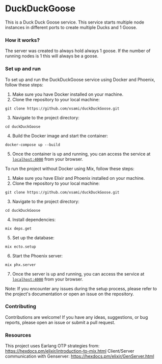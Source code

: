 # DuckDuckGoose

This is a Duck Duck Goose service. This service starts multiple node instances in different ports to create multiple Ducks and 1 Goose. 

### How it works?

The server was created to always hold always 1 goose. If the number of running nodes is 1 this will always be a goose.

### Set up and run
To set up and run the DuckDuckGoose service using Docker and Phoenix, follow these steps:
1. Make sure you have Docker installed on your machine.
2. Clone the repository to your local machine:
  ```
  git clone https://github.com/xsami/duckDuckGoose.git
  ```
3. Navigate to the project directory:
  ```
  cd duckDuckGoose
  ```
4. Build the Docker image and start the container:
  ```
  docker-compose up --build
  ```
5. Once the container is up and running, you can access the service at [`localhost:4000`](http://localhost:4000) from your browser.

To run the project without Docker using Mix, follow these steps:

1. Make sure you have Elixir and Phoenix installed on your machine.
2. Clone the repository to your local machine:
  ```
  git clone https://github.com/xsami/duckDuckGoose.git
  ```
3. Navigate to the project directory:
  ```
  cd duckDuckGoose
  ```
4. Install dependencies:
  ```
  mix deps.get
  ```
5. Set up the database:
  ```
  mix ecto.setup
  ```
6. Start the Phoenix server:
  ```
  mix phx.server
  ```
7. Once the server is up and running, you can access the service at [`localhost:4000`](http://localhost:4000) from your browser.

Note: If you encounter any issues during the setup process, please refer to the project's documentation or open an issue on the repository.


### Contributing
Contributions are welcome! If you have any ideas, suggestions, or bug reports, please open an issue or submit a pull request.


### Resources

This project uses Earlang OTP strategies from: https://hexdocs.pm/elixir/introduction-to-mix.html
Client/Server communication with Genserver: https://hexdocs.pm/elixir/GenServer.html

